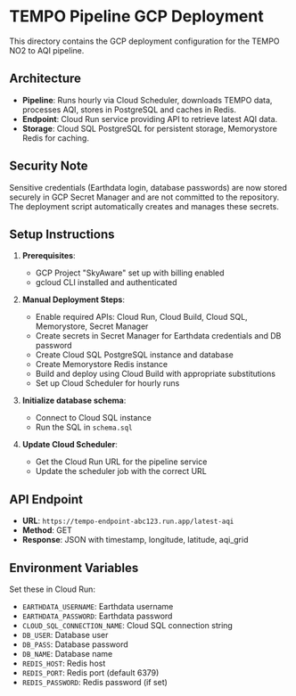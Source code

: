 # TEMPO Pipeline GCP Deployment

This directory contains the GCP deployment configuration for the TEMPO NO2 to AQI pipeline.

## Architecture

- **Pipeline**: Runs hourly via Cloud Scheduler, downloads TEMPO data, processes AQI, stores in PostgreSQL and caches in Redis.
- **Endpoint**: Cloud Run service providing API to retrieve latest AQI data.
- **Storage**: Cloud SQL PostgreSQL for persistent storage, Memorystore Redis for caching.

## Security Note

Sensitive credentials (Earthdata login, database passwords) are now stored securely in GCP Secret Manager and are not committed to the repository. The deployment script automatically creates and manages these secrets.

## Setup Instructions

1. **Prerequisites**:
   - GCP Project "SkyAware" set up with billing enabled
   - gcloud CLI installed and authenticated

2. **Manual Deployment Steps**:
   - Enable required APIs: Cloud Run, Cloud Build, Cloud SQL, Memorystore, Secret Manager
   - Create secrets in Secret Manager for Earthdata credentials and DB password
   - Create Cloud SQL PostgreSQL instance and database
   - Create Memorystore Redis instance
   - Build and deploy using Cloud Build with appropriate substitutions
   - Set up Cloud Scheduler for hourly runs

3. **Initialize database schema**:
   - Connect to Cloud SQL instance
   - Run the SQL in `schema.sql`

4. **Update Cloud Scheduler**:
   - Get the Cloud Run URL for the pipeline service
   - Update the scheduler job with the correct URL

## API Endpoint

- **URL**: `https://tempo-endpoint-abc123.run.app/latest-aqi`
- **Method**: GET
- **Response**: JSON with timestamp, longitude, latitude, aqi_grid

## Environment Variables

Set these in Cloud Run:

- `EARTHDATA_USERNAME`: Earthdata username
- `EARTHDATA_PASSWORD`: Earthdata password
- `CLOUD_SQL_CONNECTION_NAME`: Cloud SQL connection string
- `DB_USER`: Database user
- `DB_PASS`: Database password
- `DB_NAME`: Database name
- `REDIS_HOST`: Redis host
- `REDIS_PORT`: Redis port (default 6379)
- `REDIS_PASSWORD`: Redis password (if set)
